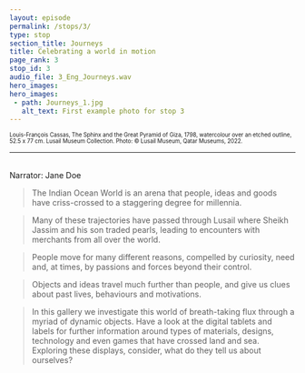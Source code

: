 ```yaml
---
layout: episode
permalink: /stops/3/
type: stop
section_title: Journeys
title: Celebrating a world in motion 
page_rank: 3
stop_id: 3
audio_file: 3_Eng_Journeys.wav
hero_images:
hero_images:
 - path: Journeys_1.jpg
   alt_text: First example photo for stop 3
---
```



<sup><sub> Louis-François Cassas, The Sphinx and the Great Pyramid of Giza, 1798, watercolour over an etched outline, 52.5 x 77 cm. Lusail Museum Collection. Photo: © Lusail Museum, Qatar Museums, 2022. </sub></sup>

___________________

<br>
Narrator: Jane Doe

>The Indian Ocean World is an arena that people, ideas and goods have criss-crossed to a staggering degree for millennia. 

>Many of these trajectories have passed through Lusail where Sheikh Jassim and his son traded pearls, leading to encounters with merchants from all over the world.  

>People move for many different reasons, compelled by curiosity, need and, at times, by passions and forces beyond their control. 

>Objects and ideas travel much further than people, and give us clues about past lives, behaviours and motivations. 

>In this gallery we investigate this world of breath-taking flux through a myriad of dynamic objects. Have a look at the digital tablets and labels for further information around types of materials, designs, technology and even games that have crossed land and sea. Exploring these displays, consider, what do they tell us about ourselves?  

